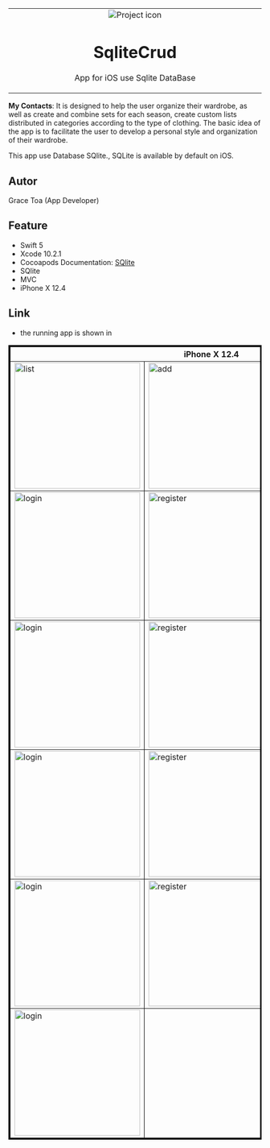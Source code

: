 
<table align="center"><tr><td align="center" width="9999">
<img src="https://user-images.githubusercontent.com/10947013/64476206-76301500-d18c-11e9-815e-680fd84a43b0.jpg" align="center"  alt="Project icon">

# SqliteCrud

App for iOS use Sqlite DataBase
</td></tr></table>


<strong>My Contacts</strong>: It is designed to help the user organize their wardrobe, as well as create and combine sets for each season, create custom lists distributed in categories according to the type of clothing.
The basic idea of the app is to facilitate the user to develop a personal style and organization of their wardrobe.

This app use Database SQlite., SQLite is available by default on iOS.

## Autor
Grace Toa  (App Developer)
 
## Feature
- Swift 5
- Xcode 10.2.1 
- Cocoapods Documentation: [SQlite](http://cocoadocs.org/docsets/SQLite.swift/0.11.3/)
- SQlite
- MVC
- iPhone X 12.4

 ## Link
 - the running app is shown in

<table border="3" bordercolor="black" align="center">
    <tr>
        <th colspan="3">iPhone X 12.4</th> 
    </tr>
    <tr>
        <td><img src="https://user-images.githubusercontent.com/10947013/64476373-3ec26800-d18e-11e9-8df5-226b5a3ae7ef.png"             width="250" alt="list"></td>
        <td><img src="https://user-images.githubusercontent.com/10947013/64476480-809fde00-d18f-11e9-8036-61ef7c4e415d.png"             width="250" alt="add"></td>
        <td><img src="https://user-images.githubusercontent.com/10947013/64476508-b2b14000-d18f-11e9-8b3f-05636175d5a7.png"              width="250" alt="list"></td>     
    </tr>
     <tr>
        <td><img src="https://user-images.githubusercontent.com/10947013/54477395-add68980-4807-11e9-8da2-e26ba268dc3e.png"             width="250" alt="login"></td>
        <td><img src="https://user-images.githubusercontent.com/10947013/54477910-e88ef080-480c-11e9-9aa6-54e878b0337a.png"             width="250" alt="register"></td>
        <td><img src="https://user-images.githubusercontent.com/10947013/54478305-e9c21c80-4810-11e9-81a2-497a5c8ca857.png"              width="250" alt="profile"></td>     
    </tr>
      <tr>
        <td><img src="https://user-images.githubusercontent.com/10947013/54477948-48859700-480d-11e9-96c5-2ac14a856f7b.png"             width="250" alt="login"></td>
        <td><img src="https://user-images.githubusercontent.com/10947013/54477978-8da9c900-480d-11e9-804a-39c77d472fd7.png"             width="250" alt="register"></td>
        <td><img src="https://user-images.githubusercontent.com/10947013/54478001-c8abfc80-480d-11e9-971c-fa387e5a3a44.png"              width="250" alt="profile"></td>     
    </tr>
     <tr>
        <td><img src="https://user-images.githubusercontent.com/10947013/54478005-e24d4400-480d-11e9-9009-5969d30b85ae.png"             width="250" alt="login"></td>
        <td><img src="https://user-images.githubusercontent.com/10947013/54478011-fa24c800-480d-11e9-9736-520ccb93d678.png"             width="250" alt="register"></td>
        <td><img src="https://user-images.githubusercontent.com/10947013/54478131-550aef00-480f-11e9-9055-c2fbb7a8e9c3.png"              width="250" alt="profile"></td>     
    </tr>
    <tr>
        <td><img src="https://user-images.githubusercontent.com/10947013/54477988-ab772e00-480d-11e9-8268-2ed9c53f8225.png"             width="250" alt="login"></td>
        <td><img src="https://user-images.githubusercontent.com/10947013/54478114-2a209b00-480f-11e9-974e-414fea7f9a0a.png"             width="250" alt="register"></td>
        <td><img src="https://user-images.githubusercontent.com/10947013/54478240-38bb8200-4810-11e9-80fa-9c66f1b3abf9.png"              width="250" alt="profile"></td>     
    </tr>
    <tr>
        <td><img src="https://user-images.githubusercontent.com/10947013/54478247-57217d80-4810-11e9-8f40-8d2ccd922547.png"             width="250" alt="login"></td>  
    </tr> 
</table>
